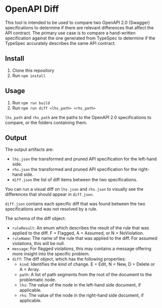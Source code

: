 # OpenAPI Diff

This tool is intended to be used to compare two OpenAPI 2.0 (Swagger) specifications to determine if there are
relevant differences that affect the API contract. The primary use case is to compare a hand-written specification
against the one generated from TypeSpec to determine if the TypeSpec accurately describes the same API contract.

## Install

1. Clone this repository
2. Run `npm install`

## Usage

1. Run `npm run build`
2. Run `npm run diff <lhs_path> <rhs_path>`

`lhs_path` and `rhs_path` are the paths to the OpenAPI 2.0 specifications to compare, or the folders containing them.

## Output

The output artifacts are:

- `lhs.json` the transformed and pruned API specification for the left-hand side.
- `rhs.json` the transformed and pruned API specification for the right-hand side.
- `diff.json` the list of diff items between the two specifications.

You can run a visual diff on `lhs.json` and `rhs.json` to visually see the differences that should appear in `diff.json`.

`diff.json` contains each specific diff that was found between the two specifications and was not resolved by a rule.

The schema of the diff object:

- `ruleResult`: An enum which describes the result of the rule that was applied to the diff. F = Flagged, A = Assumed, or N = NoViolation.
- `ruleName`: The name of the rule that was applied to the diff. For assumed violations, this will be null.
- `message`: For flagged violations, this may contains a message offering more insight into the specific problem.
- `diff`: The diff object, which has the following properties:
  - `kind`: Identifies the kind of change. E = Edit, N = New, D = Delete or A = Array.
  - `path`: A list of path segments from the root of the document to the problematic node.
  - `lhs`: The value of the node in the left-hand side document, if applicable.
  - `rhs`: The value of the node in the right-hand side document, if applicable.
